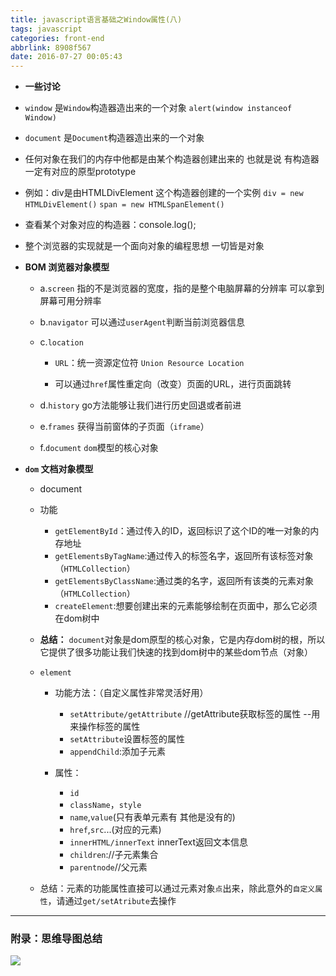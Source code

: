 ```yaml
---
title: javascript语言基础之Window属性(八)
tags: javascript
categories: front-end
abbrlink: 8908f567
date: 2016-07-27 00:05:43
---
```


- **一些讨论**
<!--more-->
  - `window` 是`Window`构造器造出来的一个对象 `alert(window instanceof Window)`
  - `document` 是`Document`构造器造出来的一个对象

  - 任何对象在我们的内存中他都是由某个构造器创建出来的 也就是说 有构造器一定有对应的原型prototype
  - 例如：div是由HTMLDivElement 这个构造器创建的一个实例 `div = new HTMLDivElement()`  `span = new HTMLSpanElement()`

  - 查看某个对象对应的构造器：console.log();

  - 整个浏览器的实现就是一个面向对象的编程思想 一切皆是对象



- **BOM 浏览器对象模型**

     - a.`screen` 指的不是浏览器的宽度，指的是整个电脑屏幕的分辨率
          可以拿到屏幕可用分辨率

     - b.`navigator`
          可以通过`userAgent`判断当前浏览器信息

     - c.`location`

         - `URL`：统一资源定位符 `Union Resource Location`

         - 可以通过`href`属性重定向（改变）页面的URL，进行页面跳转

     - d.`history`
          go方法能够让我们进行历史回退或者前进

     - e.`frames`
          获得当前窗体的子页面（`iframe`）

     - f.`document`
          `dom`模型的核心对象

- **`dom` 文档对象模型**

  - document

   - 功能

       - `getElementById`：通过传入的ID，返回标识了这个ID的唯一对象的内存地址
       - `getElementsByTagName`:通过传入的标签名字，返回所有该标签对象（`HTMLCollection`）
       - `getElementsByClassName`:通过类的名字，返回所有该类的元素对象（`HTMLCollection`）
       - `createElement`:想要创建出来的元素能够绘制在页面中，那么它必须在dom树中

   - **总结：** `document`对象是dom原型的核心对象，它是内存dom树的根，所以它提供了很多功能让我们快速的找到dom树中的某些dom节点（对象）

   - `element`

       - 功能方法：（自定义属性非常灵活好用）
         - `setAttribute/getAttribute` //getAttribute获取标签的属性 --用来操作标签的属性
         - `setAttribute`设置标签的属性
         - `appendChild`:添加子元素

       - 属性：

         - `id`
         - `className`，`style`
         - `name`,`value`(只有表单元素有 其他是没有的)
         - `href`,`src`...(对应的元素)
         - `innerHTML/innerText`  innerText返回文本信息
         - `children`://子元素集合
         - `parentnode`//父元素


   -  总结：元素的功能属性直接可以通过元素对象`点`出来，除此意外的`自定义属性`，请通过`get/setAtribute`去操作

---


### 附录：思维导图总结

![](http://7xq6al.com1.z0.glb.clouddn.com/js%E8%AF%AD%E8%A8%80%E5%9F%BA%E7%A1%80-window%E5%B1%9E%E6%80%A7.gif)
